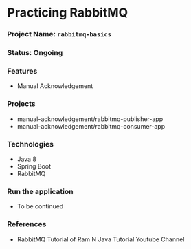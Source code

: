 # Practicing RabbitMQ

### Project Name: `rabbitmq-basics`

### Status: Ongoing

### Features
- Manual Acknowledgement

### Projects
- manual-acknowledgement/rabbitmq-publisher-app
- manual-acknowledgement/rabbitmq-consumer-app

### Technologies
- Java 8
- Spring Boot
- RabbitMQ

### Run the application
- To be continued

### References 
- RabbitMQ Tutorial of Ram N Java Tutorial Youtube Channel
